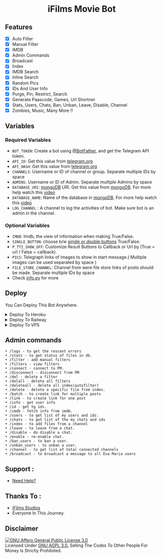 <h1 align="center">
  <b>iFilms Movie Bot</b>
</h1>

## Features

- [x] Auto Filter
- [x] Manual Filter
- [x] IMDB
- [x] Admin Commands
- [x] Broadcast
- [x] Index
- [x] IMDB Search
- [x] Inline Search
- [x] Random Pics
- [x] IDs And User Info 
- [x] Purge, Pin, Restrict, Search 
- [x] Generate Paascode, Games, Url Shortner 
- [x] Stats, Users, Chats, Ban, Unban, Leave, Disable, Channel
- [x] Zombies, Music, Many More !!

## Variables

### Required Variables
* `BOT_TOKEN`: Create a bot using [@BotFather](https://telegram.dog/BotFather), and get the Telegram API token.
* `API_ID`: Get this value from [telegram.org](https://my.telegram.org/apps)
* `API_HASH`: Get this value from [telegram.org](https://my.telegram.org/apps)
* `CHANNELS`: Username or ID of channel or group. Separate multiple IDs by space
* `ADMINS`: Username or ID of Admin. Separate multiple Admins by space
* `DATABASE_URI`: [mongoDB](https://www.mongodb.com) URI. Get this value from [mongoDB](https://www.mongodb.com). For more help watch this [video](https://youtu.be/nj-lJfkgb6w)
* `DATABASE_NAME`: Name of the database in [mongoDB](https://www.mongodb.com). For more help watch this [video](https://youtu.be/nj-lJfkgb6w)
* `LOG_CHANNEL` : A channel to log the activities of bot. Make sure bot is an admin in the channel.
### Optional Variables
* `IMDB`: Imdb, the view of information when making True/False.
* `SINGLE_BUTTON`: choose b/w [single or double buttons](https://github.com/josprojects/tgmoviebot/issues/1) True/False.
* `P_TTI_SHOW_OFF`: Customize Result Buttons to Callback or Url by (True = url / False = callback).
* `PICS`: Telegraph links of images to show in start message.( Multiple images can be used separated by space )
* `FILE_STORE_CHANNEL`: Channel from were file store links of posts should be made. Separate multiple IDs by space
* Check [info.py](info.py) for more

## Deploy
You Can Deploy This Bot Anywhere.

<details><summary>Deploy To Heroku</summary>
<p>
<br>
<a href="https://heroku.com/deploy?template=https://github.com/ifilmsbotz/MSB">
  <img src="https://www.herokucdn.com/deploy/button.svg" alt="Deploy">
</a>
</p>
</details>

<details>
  <summary>Deploy To Railway</summary>
<br/>

 
<p align="left">
<a href="https://railway.app/new/template?template=https://github.com/ifilmsbotz/MSB"
">
     <img height="30px" src="https://railway.app/button.svg">
</a>
</p>
</details>
                                                                                                               
<details><summary>Deploy To VPS</summary>
<p>
<pre>
git clone https://github.com/ifilmsbotz/MSB
# Install Packages
pip3 install -r requirements.txt
Edit info.py with variables as given below then run bot
python3 bot.py
</pre>
</p>
</details>


## Admin commands
```
• /logs - to get the rescent errors
• /stats - to get status of files in db.
• /filter - add manual filters
• /filters - view filters
• /connect - connect to PM.
• /disconnect - disconnect from PM
• /del - delete a filter
• /delall - delete all filters
• /deleteall - delete all index(autofilter)
• /delete - delete a specific file from index.
• /batch - to create link for multiple posts
• /link - to create link for one post
• /info - get user info
• /id - get tg ids.
• /imdb - fetch info from imdb.
• /users - to get list of my users and ids.
• /chats - to get list of the my chats and ids 
• /index - to add files from a channel
• /leave - to leave from a chat.
• /disable - do disable a chat.
• /enable - re-enable chat.
• /ban_users - to ban a user.
• /unban_users - to unban a user.
• /channel - to get list of total connected channels
• /broadcast - to broadcast a message to all Eva Maria users
```
                                                                                                               
## Support :
- [Need Help?](https://t.me/iFilms_Support)

## Thanks To :
 - [iFilms Studios](https://t.me/Filmokamella)
 - Everyone In This Journey.


## Disclaimer
[![GNU Affero General Public License 3.0](https://www.gnu.org/graphics/agplv3-155x51.png)](https://www.gnu.org/licenses/agpl-3.0.en.html#header)    
Licensed Under [GNU AGPL 3.0.](https://github.com/iFilmsBotz/MSB/blob/master/LICENSE)
Selling The Codes To Other People For Money Is Strictly Prohibited.

                                                            
                                                           
